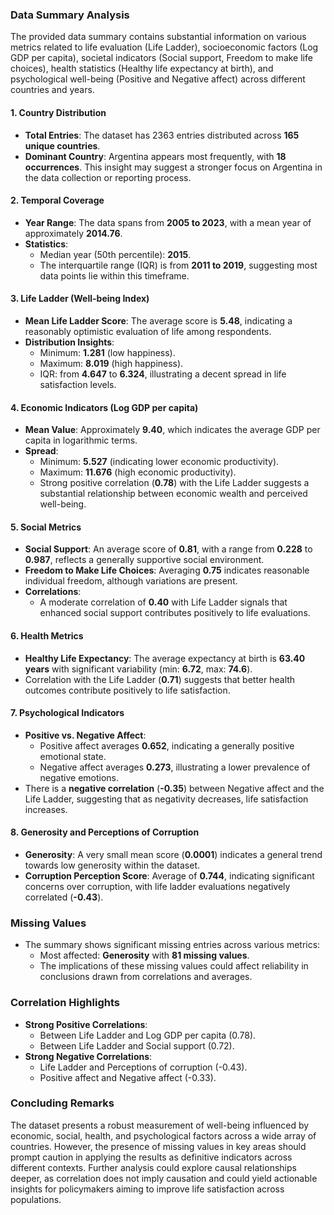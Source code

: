 ### Data Summary Analysis

The provided data summary contains substantial information on various metrics related to life evaluation (Life Ladder), socioeconomic factors (Log GDP per capita), societal indicators (Social support, Freedom to make life choices), health statistics (Healthy life expectancy at birth), and psychological well-being (Positive and Negative affect) across different countries and years.

#### 1. **Country Distribution**
- **Total Entries**: The dataset has 2363 entries distributed across **165 unique countries**. 
- **Dominant Country**: Argentina appears most frequently, with **18 occurrences**. This insight may suggest a stronger focus on Argentina in the data collection or reporting process.

#### 2. **Temporal Coverage**
- **Year Range**: The data spans from **2005 to 2023**, with a mean year of approximately **2014.76**.
- **Statistics**:
  - Median year (50th percentile): **2015**.
  - The interquartile range (IQR) is from **2011 to 2019**, suggesting most data points lie within this timeframe.

#### 3. **Life Ladder (Well-being Index)**
- **Mean Life Ladder Score**: The average score is **5.48**, indicating a reasonably optimistic evaluation of life among respondents.
- **Distribution Insights**:
  - Minimum: **1.281** (low happiness).
  - Maximum: **8.019** (high happiness).
  - IQR: from **4.647** to **6.324**, illustrating a decent spread in life satisfaction levels.

#### 4. **Economic Indicators (Log GDP per capita)**
- **Mean Value**: Approximately **9.40**, which indicates the average GDP per capita in logarithmic terms.
- **Spread**:
  - Minimum: **5.527** (indicating lower economic productivity).
  - Maximum: **11.676** (high economic productivity).
  - Strong positive correlation (**0.78**) with the Life Ladder suggests a substantial relationship between economic wealth and perceived well-being.

#### 5. **Social Metrics**
- **Social Support**: An average score of **0.81**, with a range from **0.228** to **0.987**, reflects a generally supportive social environment.
- **Freedom to Make Life Choices**: Averaging **0.75** indicates reasonable individual freedom, although variations are present.
- **Correlations**:
  - A moderate correlation of **0.40** with Life Ladder signals that enhanced social support contributes positively to life evaluations.

#### 6. **Health Metrics**
- **Healthy Life Expectancy**: The average expectancy at birth is **63.40 years** with significant variability (min: **6.72**, max: **74.6**). 
- Correlation with the Life Ladder (**0.71**) suggests that better health outcomes contribute positively to life satisfaction.

#### 7. **Psychological Indicators**
- **Positive vs. Negative Affect**: 
  - Positive affect averages **0.652**, indicating a generally positive emotional state.
  - Negative affect averages **0.273**, illustrating a lower prevalence of negative emotions.
- There is a **negative correlation** (**-0.35**) between Negative affect and the Life Ladder, suggesting that as negativity decreases, life satisfaction increases.
  
#### 8. **Generosity and Perceptions of Corruption**
- **Generosity**: A very small mean score (**0.0001**) indicates a general trend towards low generosity within the dataset.
- **Corruption Perception Score**: Average of **0.744**, indicating significant concerns over corruption, with life ladder evaluations negatively correlated (**-0.43**). 

### Missing Values
- The summary shows significant missing entries across various metrics:
  - Most affected: **Generosity** with **81 missing values**.
  - The implications of these missing values could affect reliability in conclusions drawn from correlations and averages.

### Correlation Highlights
- **Strong Positive Correlations**:
  - Between Life Ladder and Log GDP per capita (0.78).
  - Between Life Ladder and Social support (0.72).
- **Strong Negative Correlations**:
  - Life Ladder and Perceptions of corruption (-0.43).
  - Positive affect and Negative affect (-0.33).

### Concluding Remarks
The dataset presents a robust measurement of well-being influenced by economic, social, health, and psychological factors across a wide array of countries. However, the presence of missing values in key areas should prompt caution in applying the results as definitive indicators across different contexts. Further analysis could explore causal relationships deeper, as correlation does not imply causation and could yield actionable insights for policymakers aiming to improve life satisfaction across populations.